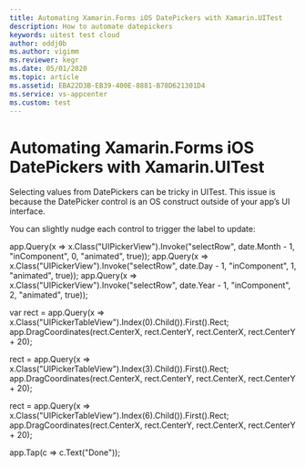 ```yaml
---
title: Automating Xamarin.Forms iOS DatePickers with Xamarin.UITest
description: How to automate datepickers
keywords: uitest test cloud
author: oddj0b
ms.author: vigimm
ms.reviewer: kegr
ms.date: 05/01/2020
ms.topic: article
ms.assetid: EBA22D3B-EB39-400E-8881-B78D621301D4
ms.service: vs-appcenter
ms.custom: test
---
```


# Automating Xamarin.Forms iOS DatePickers with Xamarin.UITest
Selecting values from DatePickers can be tricky in UITest. This issue is because the DatePicker control is an OS construct outside of your app’s UI interface. 

You can slightly nudge each control to trigger the label to update:

app.Query(x => x.Class("UIPickerView").Invoke("selectRow", date.Month - 1, "inComponent", 0, "animated", true)); 
app.Query(x => x.Class("UIPickerView").Invoke("selectRow", date.Day - 1, "inComponent", 1, "animated", true)); 
app.Query(x => x.Class("UIPickerView").Invoke("selectRow", date.Year - 1, "inComponent", 2, "animated", true));  

var rect = app.Query(x => x.Class("UIPickerTableView").Index(0).Child()).First().Rect; 
app.DragCoordinates(rect.CenterX, rect.CenterY, rect.CenterX, rect.CenterY + 20);  

rect = app.Query(x => x.Class("UIPickerTableView").Index(3).Child()).First().Rect; 
app.DragCoordinates(rect.CenterX, rect.CenterY, rect.CenterX, rect.CenterY + 20);  

rect = app.Query(x => x.Class("UIPickerTableView").Index(6).Child()).First().Rect; 
app.DragCoordinates(rect.CenterX, rect.CenterY, rect.CenterX, rect.CenterY + 20); 

app.Tap(c => c.Text("Done")); 